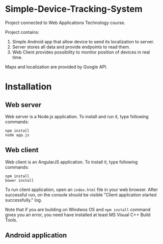 # Simple-Device-Tracking-System
Project connected to Web Applications Technology course.

Project contains:
 1. Simple Android app that allow device to send its localization to server.
 2. Server stores all data and provide endpoints to read them.
 3. Web Client provides possibility to monitor position of devices in real time.


Maps and localization are provided by Google API.

# Installation

## Web server
Web server is a Node.js application. To install and run it, type following commands:
```
npm install
node app.js
```

## Web client
Web client is an AngularJS application. To install it, type following commands:
```
npm install
bower install

```
To run client application, open an ```index.html``` file in your web browser. After successful run, on the console should be
visible "Client application started successfully." log.

Note that if you are building on Windwos OS and ```npm install``` command gives you an error, you need have installed at least MS Visual C++ Build Tools.

## Android application
